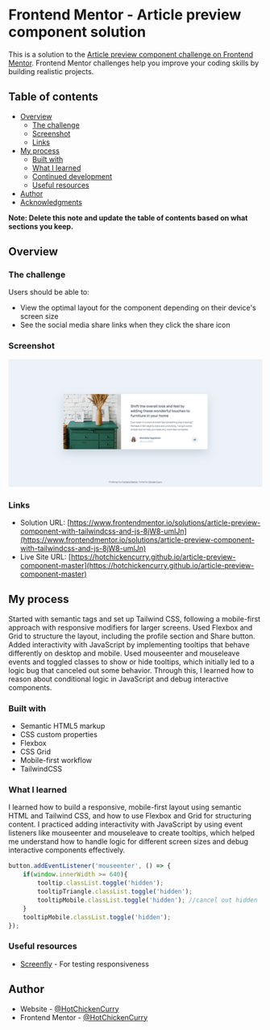 # Frontend Mentor - Article preview component solution

This is a solution to the [Article preview component challenge on Frontend Mentor](https://www.frontendmentor.io/challenges/article-preview-component-dYBN_pYFT). Frontend Mentor challenges help you improve your coding skills by building realistic projects. 

## Table of contents

- [Overview](#overview)
  - [The challenge](#the-challenge)
  - [Screenshot](#screenshot)
  - [Links](#links)
- [My process](#my-process)
  - [Built with](#built-with)
  - [What I learned](#what-i-learned)
  - [Continued development](#continued-development)
  - [Useful resources](#useful-resources)
- [Author](#author)
- [Acknowledgments](#acknowledgments)

**Note: Delete this note and update the table of contents based on what sections you keep.**

## Overview

### The challenge

Users should be able to:

- View the optimal layout for the component depending on their device's screen size
- See the social media share links when they click the share icon

### Screenshot

![](./desktop_screenshot.png)

### Links

- Solution URL: [https://www.frontendmentor.io/solutions/article-preview-component-with-tailwindcss-and-js-8jW8-umlJn](https://www.frontendmentor.io/solutions/article-preview-component-with-tailwindcss-and-js-8jW8-umlJn)
- Live Site URL: [https://hotchickencurry.github.io/article-preview-component-master](https://hotchickencurry.github.io/article-preview-component-master)

## My process
Started with semantic tags and set up Tailwind CSS, following a mobile-first approach with responsive modifiers for larger screens. Used Flexbox and Grid to structure the layout, including the profile section and Share button. Added interactivity with JavaScript by implementing tooltips that behave differently on desktop and mobile. Used mouseenter and mouseleave events and toggled classes to show or hide tooltips, which initially led to a logic bug that canceled out some behavior. Through this, I learned how to reason about conditional logic in JavaScript and debug interactive components.

### Built with

- Semantic HTML5 markup
- CSS custom properties
- Flexbox
- CSS Grid
- Mobile-first workflow
- TailwindCSS

### What I learned

I learned how to build a responsive, mobile-first layout using semantic HTML and Tailwind CSS, and how to use Flexbox and Grid for structuring content. I practiced adding interactivity with JavaScript by using event listeners like mouseenter and mouseleave to create tooltips, which helped me understand how to handle logic for different screen sizes and debug interactive components effectively.

```js
button.addEventListener('mouseenter', () => {
    if(window.innerWidth >= 640){
        tooltip.classList.toggle('hidden');
        tooltipTriangle.classList.toggle('hidden');
        tooltipMobile.classList.toggle('hidden'); //cancel out hidden
    }
    tooltipMobile.classList.toggle('hidden');
});
```

### Useful resources

- [Screenfly](https://screenfly.org) - For testing responsiveness

## Author

- Website - [@HotChickenCurry](https://github.com/HotChickenCurry)
- Frontend Mentor - [@HotChickenCurry](https://www.frontendmentor.io/profile/HotChickenCurry)